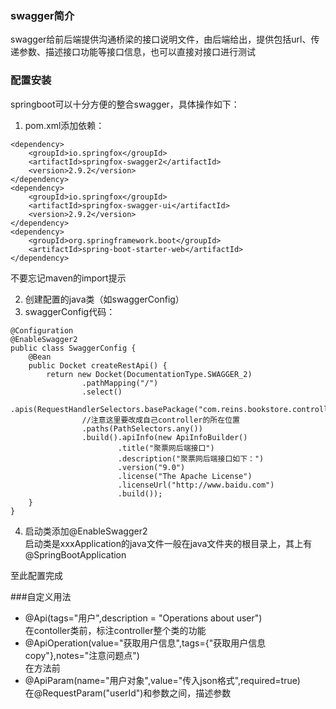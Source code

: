### swagger简介  
swagger给前后端提供沟通桥梁的接口说明文件，由后端给出，提供包括url、传递参数、描述接口功能等接口信息，也可以直接对接口进行测试

### 配置安装  
springboot可以十分方便的整合swagger，具体操作如下：
1. pom.xml添加依赖：  
```
<dependency>
    <groupId>io.springfox</groupId>
    <artifactId>springfox-swagger2</artifactId>
    <version>2.9.2</version>
</dependency>
<dependency>
    <groupId>io.springfox</groupId>
    <artifactId>springfox-swagger-ui</artifactId>
    <version>2.9.2</version>
</dependency>
<dependency>
    <groupId>org.springframework.boot</groupId>
    <artifactId>spring-boot-starter-web</artifactId>
</dependency>
```
不要忘记maven的import提示
        
2. 创建配置的java类（如swaggerConfig）
3. swaggerConfig代码：
```
@Configuration
@EnableSwagger2
public class SwaggerConfig {
    @Bean
    public Docket createRestApi() {
        return new Docket(DocumentationType.SWAGGER_2)
                .pathMapping("/")
                .select()
                .apis(RequestHandlerSelectors.basePackage("com.reins.bookstore.controller")) 
                //注意这里要改成自己controller的所在位置
                .paths(PathSelectors.any())
                .build().apiInfo(new ApiInfoBuilder()
                        .title("聚票网后端接口")
                        .description("聚票网后端接口如下：")
                        .version("9.0")
                        .license("The Apache License")
                        .licenseUrl("http://www.baidu.com")
                        .build());
    }
}
```

4. 启动类添加@EnableSwagger2  
启动类是xxxApplication的java文件一般在java文件夹的根目录上，其上有@SpringBootApplication

至此配置完成

###自定义用法
+ @Api(tags="用户",description = "Operations about user")   
在contoller类前，标注controller整个类的功能  
+ @ApiOperation(value="获取用户信息",tags={"获取用户信息copy"},notes="注意问题点")  
在方法前
+ @ApiParam(name="用户对象",value="传入json格式",required=true)  
在@RequestParam("userId")和参数之间，描述参数



